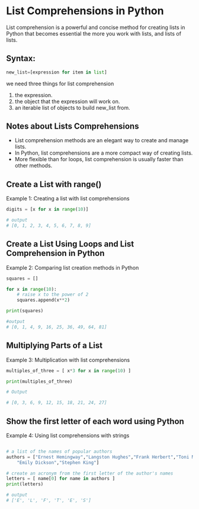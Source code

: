 # List Comprehensions in Python

List comprehension is a powerful and concise method for creating lists in Python that becomes essential the more you work with lists, and lists of lists.

## Syntax:

```python
new_list=[expression for item in list]
```

we need three things for list comprehension 

1. the expression.
2. the object that the expression will work on.
3. an iterable list of objects to build new_list from.

## Notes about Lists Comprehensions

- List comprehension methods are an elegant way to create and manage lists. 
- In Python, list comprehensions are a more compact way of creating lists. 
- More flexible than for loops, list comprehension is usually faster than other methods.


## Create a List with range()

Example 1: Creating a list with list comprehensions

```python
digits = [x for x in range(10)]

# output
# [0, 1, 2, 3, 4, 5, 6, 7, 8, 9]
```

## Create a List Using Loops and List Comprehension in Python

Example 2: Comparing list creation methods in Python

```python
squares = []

for x in range(10):
    # raise x to the power of 2
    squares.append(x**2)

print(squares)

#output
# [0, 1, 4, 9, 16, 25, 36, 49, 64, 81]
```

## Multiplying Parts of a List

Example 3: Multiplication with list comprehensions

```python
multiples_of_three = [ x*3 for x in range(10) ]

print(multiples_of_three)

# Output

# [0, 3, 6, 9, 12, 15, 18, 21, 24, 27]
```

## Show the first letter of each word using Python

Example 4: Using list comprehensions with strings

```python

# a list of the names of popular authors
authors = ["Ernest Hemingway","Langston Hughes","Frank Herbert","Toni Morrison",
    "Emily Dickson","Stephen King"]

# create an acronym from the first letter of the author's names
letters = [ name[0] for name in authors ]
print(letters)

# output
# ['E', 'L', 'F', 'T', 'E', 'S']
```

